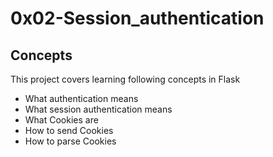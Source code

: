 # 0x02-Session_authentication

## Concepts

This project covers learning following concepts in Flask

- What authentication means
- What session authentication means
- What Cookies are
- How to send Cookies
- How to parse Cookies
